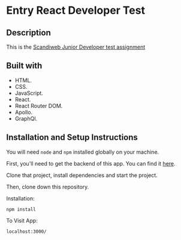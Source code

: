 # Entry React Developer Test
## Description
This is the [Scandiweb Junior Developer test assignment](https://www.notion.so/Entry-React-developer-TEST-39f601f8aa3f48ac88c4a8fefda304c1)
## Built with
* HTML.
* CSS.
* JavaScript.
* React.
* React Router DOM.
* Apollo.
* GraphQl.

## Installation and Setup Instructions

You will need `node` and `npm` installed globally on your machine.

First, you'll need to get the backend of this app. You can find it [here](https://github.com/scandiweb/junior-react-endpoint). 

Clone that project, install dependencies and start the project.

Then, clone down this repository.

Installation:

`npm install`  

To Visit App:

`localhost:3000/`